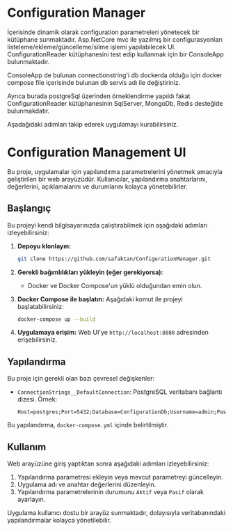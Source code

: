 # Configuration Manager

İçerisinde dinamik olarak configuration parametreleri yönetecek bir kütüphane sunmaktadır.
Asp.NetCore mvc ile yazılmış bir configurasyonları listeleme/ekleme/güncelleme/silme işlemi yapılabilecek UI.
ConfigurationReader kütüphanesini test edip kullanmak için bir ConsoleApp bulunmaktadır.

ConsoleApp de bulunan connectionstring'i db dockerda olduğu için docker compose file içerisinde bulunan db servis adı ile değiştiriniz.

Ayrıca burada postgreSql üzerinden örneklendirme yapıldı fakat ConfigurationReader kütüphanesinin SqlServer, MongoDb, Redis desteğide bulunmakdatır.

Aşadağıdaki adımları takip ederek uygulamayı kurabilirsiniz.



# Configuration Management UI

Bu proje, uygulamalar için yapılandırma parametrelerini yönetmek amacıyla geliştirilen bir web arayüzüdür. Kullanıcılar, yapılandırma anahtarlarını, değerlerini, açıklamalarını ve durumlarını kolayca yönetebilirler.


## Başlangıç

Bu projeyi kendi bilgisayarınızda çalıştırabilmek için aşağıdaki adımları izleyebilirsiniz:

1. **Depoyu klonlayın:**
   ```bash
   git clone https://github.com/safaktan/ConfigurationManager.git
   ```

2. **Gerekli bağımlılıkları yükleyin (eğer gerekiyorsa):**
   - Docker ve Docker Compose'un yüklü olduğundan emin olun.

3. **Docker Compose ile başlatın:**
   Aşağıdaki komut ile projeyi başlatabilirsiniz:
   ```bash
   docker-compose up --build
   ```

4. **Uygulamaya erişim:**
   Web UI'ye `http://localhost:8080` adresinden erişebilirsiniz.


## Yapılandırma

Bu proje için gerekli olan bazı çevresel değişkenler:

- `ConnectionStrings__DefaultConnection`: PostgreSQL veritabanı bağlantı dizesi. Örnek:
  ```plaintext
  Host=postgres;Port=5432;Database=ConfigurationDb;Username=admin;Password=admin123
  ```
Bu yapılandırma, `docker-compose.yml` içinde belirtilmiştir.

## Kullanım
Web arayüzüne giriş yaptıktan sonra aşağıdaki adımları izleyebilirsiniz:

1. Yapılandırma parametresi ekleyin veya mevcut parametreyi güncelleyin.
2. Uygulama adı ve anahtar değerlerini düzenleyin.
3. Yapılandırma parametrelerinin durumunu `Aktif` veya `Pasif` olarak ayarlayın.

Uygulama kullanıcı dostu bir arayüz sunmaktadır, dolayısıyla veritabanındaki yapılandırmalar kolayca yönetilebilir.


